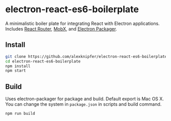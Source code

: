 # electron-react-es6-boilerplate
A minimalistic boiler plate for integrating React with Electron applications. Includes [React Router](https://github.com/ReactTraining/react-router), 
[MobX](https://github.com/mobxjs/mobx), and [Electron Packager](https://github.com/electron-userland/electron-packager).

## Install
```bash
git clone https://github.com/alexknipfer/electron-react-es6-boilerplate
cd electron-react-es6-boilerplate
npm install
npm start
```

## Build
Uses electron-packager for package and build. Default export is Mac OS X. You can change the system in `package.json` in scripts and build command.
```bash
npm run build
```
